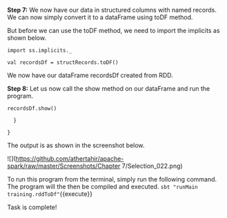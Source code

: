 
 

**Step 7:** We now have our data in structured columns with named records. We can now simply convert it to a dataFrame using toDF method. 

But before we can use the toDF method, we need to import the implicits as shown below.

```
import ss.implicits._

val recordsDf = structRecords.toDF()
```

We now have our dataFrame recordsDf created from RDD.

 



**Step 8:** Let us now call the show method on our dataFrame and run the program.

```
recordsDf.show()

  }

}
```

The output is as shown in the screenshot below.

![](https://github.com/athertahir/apache-spark/raw/master/Screenshots/Chapter 7/Selection_022.png)

To run this program from the terminal, simply run the following command. The program will the then be compiled and executed.
`sbt "runMain training.rddToDf"`{{execute}} 

Task is complete!
